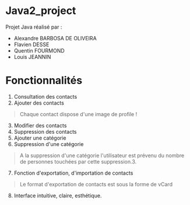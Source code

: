 # Java2_project
 
Projet Java réalisé par :

- Alexandre BARBOSA DE OLIVEIRA
- Flavien DESSE
- Quentin FOURMOND
- Louis JEANNIN

# Fonctionnalités

 1. Consultation des contacts 
 2. Ajouter des contacts
 > Chaque contact dispose d'une image de profile ! 
 3. Modifier des contacts
 4. Suppression des contacts
 5. Ajouter une catégorie
 6. Suppression d'une catégorie
> A la suppression d'une catégorie l'utilisateur est prévenu du nombre de personnes touchées par cette suppression.3.
7. Fonction d'exportation, d'importation de contacts
> Le format d'exportation de contacts est sous la forme de vCard 
8. Interface intuitive, claire, esthétique.
